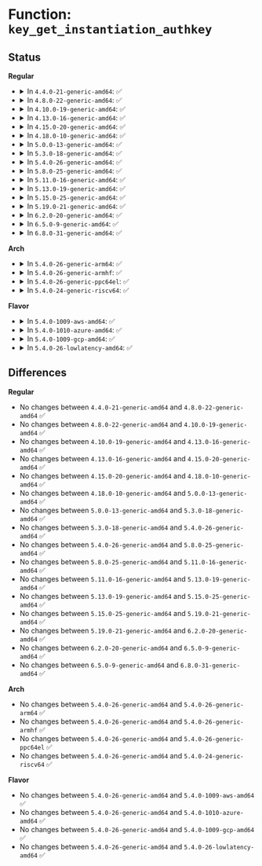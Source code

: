 # Function: <code>key_get_instantiation_authkey</code>

## Status
<b>Regular</b>
<ul>
<li>
<details>
<summary>In <code>4.4.0-21-generic-amd64</code>: ✅</summary>

```c
struct key * key_get_instantiation_authkey(key_serial_t target_id)
```

```json
{
  "name": "key_get_instantiation_authkey",
  "collision_type": "Unique Global",
  "inline_type": "No",
  "funcs": [
    {
      "addr": 18446744071582209392,
      "name": "key_get_instantiation_authkey",
      "external": true,
      "loc": "security/keys/request_key_auth.c:242",
      "file": "security/keys/request_key_auth.c",
      "inline": "seen, unknown",
      "caller_inline": [],
      "caller_func": [
        "security/keys/keyctl.c:keyctl_describe_key",
        "security/keys/keyctl.c:keyctl_set_timeout",
        "security/keys/keyctl.c:keyctl_get_security"
      ]
    }
  ],
  "symbols": [
    {
      "addr": 18446744071582209392,
      "name": "key_get_instantiation_authkey",
      "section": ".text",
      "bind": "STB_GLOBAL",
      "size": 205
    }
  ]
}
```
</details>
</li>
<li>
<details>
<summary>In <code>4.8.0-22-generic-amd64</code>: ✅</summary>

```c
struct key * key_get_instantiation_authkey(key_serial_t target_id)
```

```json
{
  "name": "key_get_instantiation_authkey",
  "collision_type": "Unique Global",
  "inline_type": "No",
  "funcs": [
    {
      "addr": 18446744071582426352,
      "name": "key_get_instantiation_authkey",
      "external": true,
      "loc": "security/keys/request_key_auth.c:242",
      "file": "security/keys/request_key_auth.c",
      "inline": "seen, unknown",
      "caller_inline": [],
      "caller_func": [
        "security/keys/keyctl.c:keyctl_get_security",
        "security/keys/keyctl.c:keyctl_set_timeout",
        "security/keys/keyctl.c:keyctl_describe_key"
      ]
    }
  ],
  "symbols": [
    {
      "addr": 18446744071582426352,
      "name": "key_get_instantiation_authkey",
      "section": ".text",
      "bind": "STB_GLOBAL",
      "size": 205
    }
  ]
}
```
</details>
</li>
<li>
<details>
<summary>In <code>4.10.0-19-generic-amd64</code>: ✅</summary>

```c
struct key * key_get_instantiation_authkey(key_serial_t target_id)
```

```json
{
  "name": "key_get_instantiation_authkey",
  "collision_type": "Unique Global",
  "inline_type": "No",
  "funcs": [
    {
      "addr": 18446744071582518528,
      "name": "key_get_instantiation_authkey",
      "external": true,
      "loc": "security/keys/request_key_auth.c:242",
      "file": "security/keys/request_key_auth.c",
      "inline": "seen, unknown",
      "caller_inline": [],
      "caller_func": [
        "security/keys/keyctl.c:keyctl_get_security",
        "security/keys/keyctl.c:keyctl_set_timeout",
        "security/keys/keyctl.c:keyctl_describe_key"
      ]
    }
  ],
  "symbols": [
    {
      "addr": 18446744071582518528,
      "name": "key_get_instantiation_authkey",
      "section": ".text",
      "bind": "STB_GLOBAL",
      "size": 205
    }
  ]
}
```
</details>
</li>
<li>
<details>
<summary>In <code>4.13.0-16-generic-amd64</code>: ✅</summary>

```c
struct key * key_get_instantiation_authkey(key_serial_t target_id)
```

```json
{
  "name": "key_get_instantiation_authkey",
  "collision_type": "Unique Global",
  "inline_type": "No",
  "funcs": [
    {
      "addr": 18446744071582600000,
      "name": "key_get_instantiation_authkey",
      "external": true,
      "loc": "security/keys/request_key_auth.c:242",
      "file": "security/keys/request_key_auth.c",
      "inline": "seen, unknown",
      "caller_inline": [],
      "caller_func": [
        "security/keys/keyctl.c:keyctl_get_security",
        "security/keys/keyctl.c:keyctl_set_timeout",
        "security/keys/keyctl.c:keyctl_describe_key"
      ]
    }
  ],
  "symbols": [
    {
      "addr": 18446744071582600000,
      "name": "key_get_instantiation_authkey",
      "section": ".text",
      "bind": "STB_GLOBAL",
      "size": 202
    }
  ]
}
```
</details>
</li>
<li>
<details>
<summary>In <code>4.15.0-20-generic-amd64</code>: ✅</summary>

```c
struct key * key_get_instantiation_authkey(key_serial_t target_id)
```

```json
{
  "name": "key_get_instantiation_authkey",
  "collision_type": "Unique Global",
  "inline_type": "No",
  "funcs": [
    {
      "addr": 18446744071582753408,
      "name": "key_get_instantiation_authkey",
      "external": true,
      "loc": "security/keys/request_key_auth.c:234",
      "file": "security/keys/request_key_auth.c",
      "inline": "seen, unknown",
      "caller_inline": [],
      "caller_func": [
        "security/keys/keyctl.c:keyctl_get_security",
        "security/keys/keyctl.c:keyctl_set_timeout",
        "security/keys/keyctl.c:keyctl_describe_key"
      ]
    }
  ],
  "symbols": [
    {
      "addr": 18446744071582753408,
      "name": "key_get_instantiation_authkey",
      "section": ".text",
      "bind": "STB_GLOBAL",
      "size": 196
    }
  ]
}
```
</details>
</li>
<li>
<details>
<summary>In <code>4.18.0-10-generic-amd64</code>: ✅</summary>

```c
struct key * key_get_instantiation_authkey(key_serial_t target_id)
```

```json
{
  "name": "key_get_instantiation_authkey",
  "collision_type": "Unique Global",
  "inline_type": "No",
  "funcs": [
    {
      "addr": 18446744071582953360,
      "name": "key_get_instantiation_authkey",
      "external": true,
      "loc": "security/keys/request_key_auth.c:234",
      "file": "security/keys/request_key_auth.c",
      "inline": "seen, unknown",
      "caller_inline": [],
      "caller_func": [
        "security/keys/keyctl.c:keyctl_get_security",
        "security/keys/keyctl.c:keyctl_set_timeout",
        "security/keys/keyctl.c:keyctl_describe_key"
      ]
    }
  ],
  "symbols": [
    {
      "addr": 18446744071582953360,
      "name": "key_get_instantiation_authkey",
      "section": ".text",
      "bind": "STB_GLOBAL",
      "size": 198
    }
  ]
}
```
</details>
</li>
<li>
<details>
<summary>In <code>5.0.0-13-generic-amd64</code>: ✅</summary>

```c
struct key * key_get_instantiation_authkey(key_serial_t target_id)
```

```json
{
  "name": "key_get_instantiation_authkey",
  "collision_type": "Unique Global",
  "inline_type": "No",
  "funcs": [
    {
      "addr": 18446744071583062480,
      "name": "key_get_instantiation_authkey",
      "external": true,
      "loc": "security/keys/request_key_auth.c:235",
      "file": "security/keys/request_key_auth.c",
      "inline": "seen, unknown",
      "caller_inline": [],
      "caller_func": [
        "security/keys/keyctl.c:keyctl_get_security",
        "security/keys/keyctl.c:keyctl_set_timeout",
        "security/keys/keyctl.c:keyctl_describe_key"
      ]
    }
  ],
  "symbols": [
    {
      "addr": 18446744071583062480,
      "name": "key_get_instantiation_authkey",
      "section": ".text",
      "bind": "STB_GLOBAL",
      "size": 204
    }
  ]
}
```
</details>
</li>
<li>
<details>
<summary>In <code>5.3.0-18-generic-amd64</code>: ✅</summary>

```c
struct key * key_get_instantiation_authkey(key_serial_t target_id)
```

```json
{
  "name": "key_get_instantiation_authkey",
  "collision_type": "Unique Global",
  "inline_type": "No",
  "funcs": [
    {
      "addr": 18446744071583247072,
      "name": "key_get_instantiation_authkey",
      "external": true,
      "loc": "security/keys/request_key_auth.c:247",
      "file": "security/keys/request_key_auth.c",
      "inline": "seen, unknown",
      "caller_inline": [],
      "caller_func": [
        "security/keys/keyctl.c:keyctl_get_security",
        "security/keys/keyctl.c:keyctl_set_timeout",
        "security/keys/keyctl.c:keyctl_describe_key"
      ]
    }
  ],
  "symbols": [
    {
      "addr": 18446744071583247072,
      "name": "key_get_instantiation_authkey",
      "section": ".text",
      "bind": "STB_GLOBAL",
      "size": 214
    }
  ]
}
```
</details>
</li>
<li>
<details>
<summary>In <code>5.4.0-26-generic-amd64</code>: ✅</summary>

```c
struct key * key_get_instantiation_authkey(key_serial_t target_id)
```

```json
{
  "name": "key_get_instantiation_authkey",
  "collision_type": "Unique Global",
  "inline_type": "No",
  "funcs": [
    {
      "addr": 18446744071583352912,
      "name": "key_get_instantiation_authkey",
      "external": true,
      "loc": "security/keys/request_key_auth.c:247",
      "file": "security/keys/request_key_auth.c",
      "inline": "seen, unknown",
      "caller_inline": [],
      "caller_func": [
        "security/keys/keyctl.c:keyctl_get_security",
        "security/keys/keyctl.c:keyctl_set_timeout",
        "security/keys/keyctl.c:keyctl_describe_key"
      ]
    }
  ],
  "symbols": [
    {
      "addr": 18446744071583352912,
      "name": "key_get_instantiation_authkey",
      "section": ".text",
      "bind": "STB_GLOBAL",
      "size": 214
    }
  ]
}
```
</details>
</li>
<li>
<details>
<summary>In <code>5.8.0-25-generic-amd64</code>: ✅</summary>

```c
struct key * key_get_instantiation_authkey(key_serial_t target_id)
```

```json
{
  "name": "key_get_instantiation_authkey",
  "collision_type": "Unique Global",
  "inline_type": "No",
  "funcs": [
    {
      "addr": 18446744071583688992,
      "name": "key_get_instantiation_authkey",
      "external": true,
      "loc": "security/keys/request_key_auth.c:246",
      "file": "security/keys/request_key_auth.c",
      "inline": "seen, unknown",
      "caller_inline": [],
      "caller_func": [
        "security/keys/keyctl.c:keyctl_get_security",
        "security/keys/keyctl.c:keyctl_set_timeout",
        "security/keys/keyctl.c:keyctl_describe_key"
      ]
    }
  ],
  "symbols": [
    {
      "addr": 18446744071583688992,
      "name": "key_get_instantiation_authkey",
      "section": ".text",
      "bind": "STB_GLOBAL",
      "size": 214
    }
  ]
}
```
</details>
</li>
<li>
<details>
<summary>In <code>5.11.0-16-generic-amd64</code>: ✅</summary>

```c
struct key * key_get_instantiation_authkey(key_serial_t target_id)
```

```json
{
  "name": "key_get_instantiation_authkey",
  "collision_type": "Unique Global",
  "inline_type": "No",
  "funcs": [
    {
      "addr": 18446744071583810576,
      "name": "key_get_instantiation_authkey",
      "external": true,
      "loc": "security/keys/request_key_auth.c:246",
      "file": "security/keys/request_key_auth.c",
      "inline": "seen, unknown",
      "caller_inline": [],
      "caller_func": [
        "security/keys/keyctl.c:keyctl_get_security",
        "security/keys/keyctl.c:keyctl_set_timeout",
        "security/keys/keyctl.c:keyctl_describe_key"
      ]
    }
  ],
  "symbols": [
    {
      "addr": 18446744071583810576,
      "name": "key_get_instantiation_authkey",
      "section": ".text",
      "bind": "STB_GLOBAL",
      "size": 235
    }
  ]
}
```
</details>
</li>
<li>
<details>
<summary>In <code>5.13.0-19-generic-amd64</code>: ✅</summary>

```c
struct key * key_get_instantiation_authkey(key_serial_t target_id)
```

```json
{
  "name": "key_get_instantiation_authkey",
  "collision_type": "Unique Global",
  "inline_type": "No",
  "funcs": [
    {
      "addr": 18446744071583834832,
      "name": "key_get_instantiation_authkey",
      "external": true,
      "loc": "security/keys/request_key_auth.c:246",
      "file": "security/keys/request_key_auth.c",
      "inline": "seen, unknown",
      "caller_inline": [],
      "caller_func": [
        "security/keys/keyctl.c:keyctl_get_security",
        "security/keys/keyctl.c:keyctl_set_timeout",
        "security/keys/keyctl.c:keyctl_describe_key"
      ]
    }
  ],
  "symbols": [
    {
      "addr": 18446744071583834832,
      "name": "key_get_instantiation_authkey",
      "section": ".text",
      "bind": "STB_GLOBAL",
      "size": 235
    }
  ]
}
```
</details>
</li>
<li>
<details>
<summary>In <code>5.15.0-25-generic-amd64</code>: ✅</summary>

```c
struct key * key_get_instantiation_authkey(key_serial_t target_id)
```

```json
{
  "name": "key_get_instantiation_authkey",
  "collision_type": "Unique Global",
  "inline_type": "No",
  "funcs": [
    {
      "addr": 18446744071584197824,
      "name": "key_get_instantiation_authkey",
      "external": true,
      "loc": "security/keys/request_key_auth.c:246",
      "file": "security/keys/request_key_auth.c",
      "inline": "seen, unknown",
      "caller_inline": [],
      "caller_func": [
        "security/keys/keyctl.c:keyctl_get_security",
        "security/keys/keyctl.c:keyctl_set_timeout",
        "security/keys/keyctl.c:keyctl_describe_key"
      ]
    }
  ],
  "symbols": [
    {
      "addr": 18446744071584197824,
      "name": "key_get_instantiation_authkey",
      "section": ".text",
      "bind": "STB_GLOBAL",
      "size": 235
    }
  ]
}
```
</details>
</li>
<li>
<details>
<summary>In <code>5.19.0-21-generic-amd64</code>: ✅</summary>

```c
struct key * key_get_instantiation_authkey(key_serial_t target_id)
```

```json
{
  "name": "key_get_instantiation_authkey",
  "collision_type": "Unique Global",
  "inline_type": "No",
  "funcs": [
    {
      "addr": 18446744071584799696,
      "name": "key_get_instantiation_authkey",
      "external": true,
      "loc": "security/keys/request_key_auth.c:246",
      "file": "security/keys/request_key_auth.c",
      "inline": "seen, unknown",
      "caller_inline": [],
      "caller_func": [
        "security/keys/keyctl.c:keyctl_get_security",
        "security/keys/keyctl.c:keyctl_set_timeout",
        "security/keys/keyctl.c:keyctl_describe_key"
      ]
    }
  ],
  "symbols": [
    {
      "addr": 18446744071584799696,
      "name": "key_get_instantiation_authkey",
      "section": ".text",
      "bind": "STB_GLOBAL",
      "size": 272
    }
  ]
}
```
</details>
</li>
<li>
<details>
<summary>In <code>6.2.0-20-generic-amd64</code>: ✅</summary>

```c
struct key * key_get_instantiation_authkey(key_serial_t target_id)
```

```json
{
  "name": "key_get_instantiation_authkey",
  "collision_type": "Unique Global",
  "inline_type": "No",
  "funcs": [
    {
      "addr": 18446744071585497664,
      "name": "key_get_instantiation_authkey",
      "external": true,
      "loc": "security/keys/request_key_auth.c:246",
      "file": "security/keys/request_key_auth.c",
      "inline": "seen, unknown",
      "caller_inline": [],
      "caller_func": [
        "security/keys/keyctl.c:keyctl_get_security",
        "security/keys/keyctl.c:keyctl_set_timeout",
        "security/keys/keyctl.c:keyctl_describe_key"
      ]
    }
  ],
  "symbols": [
    {
      "addr": 18446744071585497664,
      "name": "key_get_instantiation_authkey",
      "section": ".text",
      "bind": "STB_GLOBAL",
      "size": 272
    }
  ]
}
```
</details>
</li>
<li>
<details>
<summary>In <code>6.5.0-9-generic-amd64</code>: ✅</summary>

```c
struct key * key_get_instantiation_authkey(key_serial_t target_id)
```

```json
{
  "name": "key_get_instantiation_authkey",
  "collision_type": "Unique Global",
  "inline_type": "No",
  "funcs": [
    {
      "addr": 18446744071585729216,
      "name": "key_get_instantiation_authkey",
      "external": true,
      "loc": "security/keys/request_key_auth.c:246",
      "file": "security/keys/request_key_auth.c",
      "inline": "seen, unknown",
      "caller_inline": [],
      "caller_func": [
        "security/keys/keyctl.c:keyctl_get_security",
        "security/keys/keyctl.c:keyctl_set_timeout",
        "security/keys/keyctl.c:keyctl_describe_key"
      ]
    }
  ],
  "symbols": [
    {
      "addr": 18446744071585729216,
      "name": "key_get_instantiation_authkey",
      "section": ".text",
      "bind": "STB_GLOBAL",
      "size": 272
    }
  ]
}
```
</details>
</li>
<li>
<details>
<summary>In <code>6.8.0-31-generic-amd64</code>: ✅</summary>

```c
struct key * key_get_instantiation_authkey(key_serial_t target_id)
```

```json
{
  "name": "key_get_instantiation_authkey",
  "collision_type": "Unique Global",
  "inline_type": "No",
  "funcs": [
    {
      "addr": 18446744071585976464,
      "name": "key_get_instantiation_authkey",
      "external": true,
      "loc": "security/keys/request_key_auth.c:246",
      "file": "security/keys/request_key_auth.c",
      "inline": "seen, unknown",
      "caller_inline": [],
      "caller_func": [
        "security/keys/keyctl.c:keyctl_get_security",
        "security/keys/keyctl.c:keyctl_set_timeout",
        "security/keys/keyctl.c:keyctl_describe_key"
      ]
    }
  ],
  "symbols": [
    {
      "addr": 18446744071585976464,
      "name": "key_get_instantiation_authkey",
      "section": ".text",
      "bind": "STB_GLOBAL",
      "size": 272
    }
  ]
}
```
</details>
</li>
</ul>
<b>Arch</b>
<ul>
<li>
<details>
<summary>In <code>5.4.0-26-generic-arm64</code>: ✅</summary>

```c
struct key * key_get_instantiation_authkey(key_serial_t target_id)
```

```json
{
  "name": "key_get_instantiation_authkey",
  "collision_type": "Unique Global",
  "inline_type": "No",
  "funcs": [
    {
      "addr": 18446603336495097856,
      "name": "key_get_instantiation_authkey",
      "external": true,
      "loc": "security/keys/request_key_auth.c:247",
      "file": "security/keys/request_key_auth.c",
      "inline": "seen, unknown",
      "caller_inline": [],
      "caller_func": [
        "security/keys/keyctl.c:keyctl_get_security",
        "security/keys/keyctl.c:keyctl_set_timeout",
        "security/keys/keyctl.c:keyctl_describe_key"
      ]
    }
  ],
  "symbols": [
    {
      "addr": 18446603336495097856,
      "name": "key_get_instantiation_authkey",
      "section": ".text",
      "bind": "STB_GLOBAL",
      "size": 228
    }
  ]
}
```
</details>
</li>
<li>
<details>
<summary>In <code>5.4.0-26-generic-armhf</code>: ✅</summary>

```c
struct key * key_get_instantiation_authkey(key_serial_t target_id)
```

```json
{
  "name": "key_get_instantiation_authkey",
  "collision_type": "Unique Global",
  "inline_type": "No",
  "funcs": [
    {
      "addr": 3228490948,
      "name": "key_get_instantiation_authkey",
      "external": true,
      "loc": "security/keys/request_key_auth.c:247",
      "file": "security/keys/request_key_auth.c",
      "inline": "seen, unknown",
      "caller_inline": [],
      "caller_func": [
        "security/keys/keyctl.c:keyctl_get_security",
        "security/keys/keyctl.c:keyctl_set_timeout",
        "security/keys/keyctl.c:keyctl_describe_key"
      ]
    }
  ],
  "symbols": [
    {
      "addr": 3228490948,
      "name": "key_get_instantiation_authkey",
      "section": ".text",
      "bind": "STB_GLOBAL",
      "size": 244
    }
  ]
}
```
</details>
</li>
<li>
<details>
<summary>In <code>5.4.0-26-generic-ppc64el</code>: ✅</summary>

```c
struct key * key_get_instantiation_authkey(key_serial_t target_id)
```

```json
{
  "name": "key_get_instantiation_authkey",
  "collision_type": "Unique Global",
  "inline_type": "No",
  "funcs": [
    {
      "addr": 13835058055289000464,
      "name": "key_get_instantiation_authkey",
      "external": true,
      "loc": "security/keys/request_key_auth.c:247",
      "file": "security/keys/request_key_auth.c",
      "inline": "seen, unknown",
      "caller_inline": [],
      "caller_func": [
        "security/keys/keyctl.c:keyctl_get_security",
        "security/keys/keyctl.c:keyctl_set_timeout",
        "security/keys/keyctl.c:keyctl_describe_key"
      ]
    }
  ],
  "symbols": [
    {
      "addr": 13835058055289000464,
      "name": "key_get_instantiation_authkey",
      "section": ".text",
      "bind": "STB_GLOBAL",
      "size": 280
    }
  ]
}
```
</details>
</li>
<li>
<details>
<summary>In <code>5.4.0-24-generic-riscv64</code>: ✅</summary>

```c
struct key * key_get_instantiation_authkey(key_serial_t target_id)
```

```json
{
  "name": "key_get_instantiation_authkey",
  "collision_type": "Unique Global",
  "inline_type": "No",
  "funcs": [
    {
      "addr": 18446743936274358810,
      "name": "key_get_instantiation_authkey",
      "external": true,
      "loc": "security/keys/request_key_auth.c:247",
      "file": "security/keys/request_key_auth.c",
      "inline": "seen, unknown",
      "caller_inline": [],
      "caller_func": [
        "security/keys/keyctl.c:keyctl_get_security",
        "security/keys/keyctl.c:keyctl_set_timeout",
        "security/keys/keyctl.c:keyctl_describe_key"
      ]
    }
  ],
  "symbols": [
    {
      "addr": 18446743936274358810,
      "name": "key_get_instantiation_authkey",
      "section": ".text",
      "bind": "STB_GLOBAL",
      "size": 208
    }
  ]
}
```
</details>
</li>
</ul>
<b>Flavor</b>
<ul>
<li>
<details>
<summary>In <code>5.4.0-1009-aws-amd64</code>: ✅</summary>

```c
struct key * key_get_instantiation_authkey(key_serial_t target_id)
```

```json
{
  "name": "key_get_instantiation_authkey",
  "collision_type": "Unique Global",
  "inline_type": "No",
  "funcs": [
    {
      "addr": 18446744071583321648,
      "name": "key_get_instantiation_authkey",
      "external": true,
      "loc": "security/keys/request_key_auth.c:247",
      "file": "security/keys/request_key_auth.c",
      "inline": "seen, unknown",
      "caller_inline": [],
      "caller_func": [
        "security/keys/keyctl.c:keyctl_get_security",
        "security/keys/keyctl.c:keyctl_set_timeout",
        "security/keys/keyctl.c:keyctl_describe_key"
      ]
    }
  ],
  "symbols": [
    {
      "addr": 18446744071583321648,
      "name": "key_get_instantiation_authkey",
      "section": ".text",
      "bind": "STB_GLOBAL",
      "size": 214
    }
  ]
}
```
</details>
</li>
<li>
<details>
<summary>In <code>5.4.0-1010-azure-amd64</code>: ✅</summary>

```c
struct key * key_get_instantiation_authkey(key_serial_t target_id)
```

```json
{
  "name": "key_get_instantiation_authkey",
  "collision_type": "Unique Global",
  "inline_type": "No",
  "funcs": [
    {
      "addr": 18446744071583258752,
      "name": "key_get_instantiation_authkey",
      "external": true,
      "loc": "security/keys/request_key_auth.c:247",
      "file": "security/keys/request_key_auth.c",
      "inline": "seen, unknown",
      "caller_inline": [],
      "caller_func": [
        "security/keys/keyctl.c:keyctl_get_security",
        "security/keys/keyctl.c:keyctl_set_timeout",
        "security/keys/keyctl.c:keyctl_describe_key"
      ]
    }
  ],
  "symbols": [
    {
      "addr": 18446744071583258752,
      "name": "key_get_instantiation_authkey",
      "section": ".text",
      "bind": "STB_GLOBAL",
      "size": 214
    }
  ]
}
```
</details>
</li>
<li>
<details>
<summary>In <code>5.4.0-1009-gcp-amd64</code>: ✅</summary>

```c
struct key * key_get_instantiation_authkey(key_serial_t target_id)
```

```json
{
  "name": "key_get_instantiation_authkey",
  "collision_type": "Unique Global",
  "inline_type": "No",
  "funcs": [
    {
      "addr": 18446744071583305424,
      "name": "key_get_instantiation_authkey",
      "external": true,
      "loc": "security/keys/request_key_auth.c:247",
      "file": "security/keys/request_key_auth.c",
      "inline": "seen, unknown",
      "caller_inline": [],
      "caller_func": [
        "security/keys/keyctl.c:keyctl_get_security",
        "security/keys/keyctl.c:keyctl_set_timeout",
        "security/keys/keyctl.c:keyctl_describe_key"
      ]
    }
  ],
  "symbols": [
    {
      "addr": 18446744071583305424,
      "name": "key_get_instantiation_authkey",
      "section": ".text",
      "bind": "STB_GLOBAL",
      "size": 214
    }
  ]
}
```
</details>
</li>
<li>
<details>
<summary>In <code>5.4.0-26-lowlatency-amd64</code>: ✅</summary>

```c
struct key * key_get_instantiation_authkey(key_serial_t target_id)
```

```json
{
  "name": "key_get_instantiation_authkey",
  "collision_type": "Unique Global",
  "inline_type": "No",
  "funcs": [
    {
      "addr": 18446744071583400384,
      "name": "key_get_instantiation_authkey",
      "external": true,
      "loc": "security/keys/request_key_auth.c:247",
      "file": "security/keys/request_key_auth.c",
      "inline": "seen, unknown",
      "caller_inline": [],
      "caller_func": [
        "security/keys/keyctl.c:keyctl_get_security",
        "security/keys/keyctl.c:keyctl_set_timeout",
        "security/keys/keyctl.c:keyctl_describe_key"
      ]
    }
  ],
  "symbols": [
    {
      "addr": 18446744071583400384,
      "name": "key_get_instantiation_authkey",
      "section": ".text",
      "bind": "STB_GLOBAL",
      "size": 245
    }
  ]
}
```
</details>
</li>
</ul>

## Differences
<b>Regular</b>
<ul>
<li>
No changes between <code>4.4.0-21-generic-amd64</code> and <code>4.8.0-22-generic-amd64</code> ✅
</li>
<li>
No changes between <code>4.8.0-22-generic-amd64</code> and <code>4.10.0-19-generic-amd64</code> ✅
</li>
<li>
No changes between <code>4.10.0-19-generic-amd64</code> and <code>4.13.0-16-generic-amd64</code> ✅
</li>
<li>
No changes between <code>4.13.0-16-generic-amd64</code> and <code>4.15.0-20-generic-amd64</code> ✅
</li>
<li>
No changes between <code>4.15.0-20-generic-amd64</code> and <code>4.18.0-10-generic-amd64</code> ✅
</li>
<li>
No changes between <code>4.18.0-10-generic-amd64</code> and <code>5.0.0-13-generic-amd64</code> ✅
</li>
<li>
No changes between <code>5.0.0-13-generic-amd64</code> and <code>5.3.0-18-generic-amd64</code> ✅
</li>
<li>
No changes between <code>5.3.0-18-generic-amd64</code> and <code>5.4.0-26-generic-amd64</code> ✅
</li>
<li>
No changes between <code>5.4.0-26-generic-amd64</code> and <code>5.8.0-25-generic-amd64</code> ✅
</li>
<li>
No changes between <code>5.8.0-25-generic-amd64</code> and <code>5.11.0-16-generic-amd64</code> ✅
</li>
<li>
No changes between <code>5.11.0-16-generic-amd64</code> and <code>5.13.0-19-generic-amd64</code> ✅
</li>
<li>
No changes between <code>5.13.0-19-generic-amd64</code> and <code>5.15.0-25-generic-amd64</code> ✅
</li>
<li>
No changes between <code>5.15.0-25-generic-amd64</code> and <code>5.19.0-21-generic-amd64</code> ✅
</li>
<li>
No changes between <code>5.19.0-21-generic-amd64</code> and <code>6.2.0-20-generic-amd64</code> ✅
</li>
<li>
No changes between <code>6.2.0-20-generic-amd64</code> and <code>6.5.0-9-generic-amd64</code> ✅
</li>
<li>
No changes between <code>6.5.0-9-generic-amd64</code> and <code>6.8.0-31-generic-amd64</code> ✅
</li>
</ul>
<b>Arch</b>
<ul>
<li>
No changes between <code>5.4.0-26-generic-amd64</code> and <code>5.4.0-26-generic-arm64</code> ✅
</li>
<li>
No changes between <code>5.4.0-26-generic-amd64</code> and <code>5.4.0-26-generic-armhf</code> ✅
</li>
<li>
No changes between <code>5.4.0-26-generic-amd64</code> and <code>5.4.0-26-generic-ppc64el</code> ✅
</li>
<li>
No changes between <code>5.4.0-26-generic-amd64</code> and <code>5.4.0-24-generic-riscv64</code> ✅
</li>
</ul>
<b>Flavor</b>
<ul>
<li>
No changes between <code>5.4.0-26-generic-amd64</code> and <code>5.4.0-1009-aws-amd64</code> ✅
</li>
<li>
No changes between <code>5.4.0-26-generic-amd64</code> and <code>5.4.0-1010-azure-amd64</code> ✅
</li>
<li>
No changes between <code>5.4.0-26-generic-amd64</code> and <code>5.4.0-1009-gcp-amd64</code> ✅
</li>
<li>
No changes between <code>5.4.0-26-generic-amd64</code> and <code>5.4.0-26-lowlatency-amd64</code> ✅
</li>
</ul>
